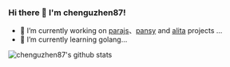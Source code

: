 
### Hi there 👋 I'm chenguzhen87!
- 🔭 I’m currently working on [parajs](https://github.com/parajs)、[pansy](https://github.com/pansyjs) and [alita](https://github.com/alitajs) projects ...
- 🌱 I’m currently learning golang...

![chenguzhen87's github stats](https://github-readme-stats.vercel.app/api?username=chenguzhen87&show_icons=true&count_private=true)
